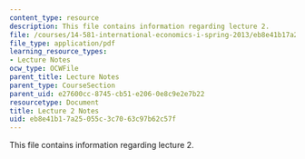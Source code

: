 ```yaml
---
content_type: resource
description: This file contains information regarding lecture 2.
file: /courses/14-581-international-economics-i-spring-2013/eb8e41b17a25055c3c7063c97b62c57f_MIT14_581S13_classnotes2.pdf
file_type: application/pdf
learning_resource_types:
- Lecture Notes
ocw_type: OCWFile
parent_title: Lecture Notes
parent_type: CourseSection
parent_uid: e27600cc-8745-cb51-e206-0e8c9e2e7b22
resourcetype: Document
title: Lecture 2 Notes
uid: eb8e41b1-7a25-055c-3c70-63c97b62c57f
---
```

This file contains information regarding lecture 2.